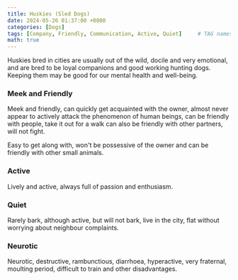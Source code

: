 ```yaml
---
title: Huskies (Sled Dogs)
date: 2024-05-26 01:37:00 +0800
categories: [Dogs]
tags: [Company, Friendly, Communication, Active, Quiet]     # TAG names should always be lowercase
math: true
---
```


Huskies bred in cities are usually out of the wild, docile and very emotional, and are bred to be loyal companions and good working hunting dogs. Keeping them may be good for our mental health and well-being.

### Meek and Friendly

Meek and friendly, can quickly get acquainted with the owner, almost never appear to actively attack the phenomenon of human beings, can be friendly with people, take it out for a walk can also be friendly with other partners, will not fight.

Easy to get along with, won't be possessive of the owner and can be friendly with other small animals.

### Active

Lively and active, always full of passion and enthusiasm.

### Quiet

Rarely bark, although active, but will not bark, live in the city, flat without worrying about neighbour complaints.

### Neurotic

Neurotic, destructive, rambunctious, diarrhoea, hyperactive, very fraternal, moulting period, difficult to train and other disadvantages.
